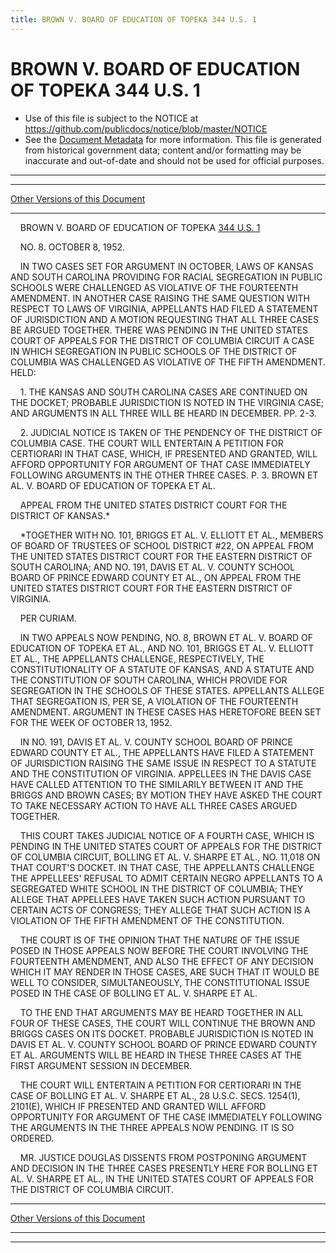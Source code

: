 ```yaml
---
title: BROWN V. BOARD OF EDUCATION OF TOPEKA 344 U.S. 1
---
```


# BROWN V. BOARD OF EDUCATION OF TOPEKA 344 U.S. 1

* Use of this file is subject to the NOTICE at https://github.com/publicdocs/notice/blob/master/NOTICE
* See the [Document Metadata](../../../index.md) for more information.
  This file is generated from historical government data; content and/or formatting may be inaccurate and out-of-date and should not be used for official purposes.

----------
----------

[Other Versions of this Document](https://publicdocs.github.io/go/links?ns=uslm-x&ref=%2Fus%2Fcourts%2Fscotus%2FusReporter%2F344%2F1)

----------

    BROWN V. BOARD OF EDUCATION OF TOPEKA [344 U.S. 1][/us/courts/scotus/usReporter/344/1]

    NO. 8.  OCTOBER 8, 1952.

    IN TWO CASES SET FOR ARGUMENT IN OCTOBER, LAWS OF KANSAS AND SOUTH CAROLINA PROVIDING FOR RACIAL SEGREGATION IN PUBLIC SCHOOLS WERE CHALLENGED AS VIOLATIVE OF THE FOURTEENTH AMENDMENT.  IN ANOTHER CASE RAISING THE SAME QUESTION WITH RESPECT TO LAWS OF VIRGINIA, APPELLANTS HAD FILED A STATEMENT OF JURISDICTION AND A MOTION REQUESTING THAT ALL THREE CASES BE ARGUED TOGETHER.  THERE WAS PENDING IN THE UNITED STATES COURT OF APPEALS FOR THE DISTRICT OF COLUMBIA CIRCUIT A CASE IN WHICH SEGREGATION IN PUBLIC SCHOOLS OF THE DISTRICT OF COLUMBIA WAS CHALLENGED AS VIOLATIVE OF THE FIFTH AMENDMENT.  HELD:

    1.  THE KANSAS AND SOUTH CAROLINA CASES ARE CONTINUED ON THE DOCKET; PROBABLE JURISDICTION IS NOTED IN THE VIRGINIA CASE; AND ARGUMENTS IN ALL THREE WILL BE HEARD IN DECEMBER.  PP. 2-3.

    2.  JUDICIAL NOTICE IS TAKEN OF THE PENDENCY OF THE DISTRICT OF COLUMBIA CASE.  THE COURT WILL ENTERTAIN A PETITION FOR CERTIORARI IN THAT CASE, WHICH, IF PRESENTED AND GRANTED, WILL AFFORD OPPORTUNITY FOR ARGUMENT OF THAT CASE IMMEDIATELY FOLLOWING ARGUMENTS IN THE OTHER THREE CASES.  P. 3. BROWN ET AL. V. BOARD OF EDUCATION OF TOPEKA ET AL.

    APPEAL FROM THE UNITED STATES DISTRICT COURT FOR THE DISTRICT OF KANSAS.\*

    \*TOGETHER WITH NO. 101, BRIGGS ET AL. V. ELLIOTT ET AL., MEMBERS OF BOARD OF TRUSTEES OF SCHOOL DISTRICT #22, ON APPEAL FROM THE UNITED STATES DISTRICT COURT FOR THE EASTERN DISTRICT OF SOUTH CAROLINA; AND NO. 191, DAVIS ET AL. V. COUNTY SCHOOL BOARD OF PRINCE EDWARD COUNTY ET AL., ON APPEAL FROM THE UNITED STATES DISTRICT COURT FOR THE EASTERN DISTRICT OF VIRGINIA.

    PER CURIAM.

    IN TWO APPEALS NOW PENDING, NO. 8, BROWN ET AL. V. BOARD OF EDUCATION OF TOPEKA ET AL., AND NO. 101, BRIGGS ET AL. V. ELLIOTT ET AL., THE APPELLANTS CHALLENGE, RESPECTIVELY, THE CONSTITUTIONALITY OF A STATUTE OF KANSAS, AND A STATUTE AND THE CONSTITUTION OF SOUTH CAROLINA, WHICH PROVIDE FOR SEGREGATION IN THE SCHOOLS OF THESE STATES.  APPELLANTS ALLEGE THAT SEGREGATION IS, PER SE, A VIOLATION OF THE FOURTEENTH AMENDMENT.  ARGUMENT IN THESE CASES HAS HERETOFORE BEEN SET FOR THE WEEK OF OCTOBER 13, 1952.

    IN NO. 191, DAVIS ET AL. V. COUNTY SCHOOL BOARD OF PRINCE EDWARD COUNTY ET AL., THE APPELLANTS HAVE FILED A STATEMENT OF JURISDICTION RAISING THE SAME ISSUE IN RESPECT TO A STATUTE AND THE CONSTITUTION OF VIRGINIA.  APPELLEES IN THE DAVIS CASE HAVE CALLED ATTENTION TO THE SIMILARILY BETWEEN IT AND THE BRIGGS AND BROWN CASES; BY MOTION THEY HAVE ASKED THE COURT TO TAKE NECESSARY ACTION TO HAVE ALL THREE CASES ARGUED TOGETHER.

    THIS COURT TAKES JUDICIAL NOTICE OF A FOURTH CASE, WHICH IS PENDING IN THE UNITED STATES COURT OF APPEALS FOR THE DISTRICT OF COLUMBIA CIRCUIT, BOLLING ET AL. V. SHARPE ET AL., NO. 11,018 ON THAT COURT'S DOCKET.  IN THAT CASE, THE APPELLANTS CHALLENGE THE APPELLEES' REFUSAL TO ADMIT CERTAIN NEGRO APPELLANTS TO A SEGREGATED WHITE SCHOOL IN THE DISTRICT OF COLUMBIA; THEY ALLEGE THAT APPELLEES HAVE TAKEN SUCH ACTION PURSUANT TO CERTAIN ACTS OF CONGRESS; THEY ALLEGE THAT SUCH ACTION IS A VIOLATION OF THE FIFTH AMENDMENT OF THE CONSTITUTION.

    THE COURT IS OF THE OPINION THAT THE NATURE OF THE ISSUE POSED IN THOSE APPEALS NOW BEFORE THE COURT INVOLVING THE FOURTEENTH AMENDMENT, AND ALSO THE EFFECT OF ANY DECISION WHICH IT MAY RENDER IN THOSE CASES, ARE SUCH THAT IT WOULD BE WELL TO CONSIDER, SIMULTANEOUSLY, THE CONSTITUTIONAL ISSUE POSED IN THE CASE OF BOLLING ET AL. V. SHARPE ET AL.

    TO THE END THAT ARGUMENTS MAY BE HEARD TOGETHER IN ALL FOUR OF THESE CASES, THE COURT WILL CONTINUE THE BROWN AND BRIGGS CASES ON ITS DOCKET.  PROBABLE JURISDICTION IS NOTED IN DAVIS ET AL. V. COUNTY SCHOOL BOARD OF PRINCE EDWARD COUNTY ET AL. ARGUMENTS WILL BE HEARD IN THESE THREE CASES AT THE FIRST ARGUMENT SESSION IN DECEMBER.

    THE COURT WILL ENTERTAIN A PETITION FOR CERTIORARI IN THE CASE OF BOLLING ET AL. V. SHARPE ET AL., 28 U.S.C. SECS. 1254(1), 2101(E), WHICH IF PRESENTED AND GRANTED WILL AFFORD OPPORTUNITY FOR ARGUMENT OF THE CASE IMMEDIATELY FOLLOWING THE ARGUMENTS IN THE THREE APPEALS NOW PENDING.  IT IS SO ORDERED.

    MR. JUSTICE DOUGLAS DISSENTS FROM POSTPONING ARGUMENT AND DECISION IN THE THREE CASES PRESENTLY HERE FOR BOLLING ET AL. V. SHARPE ET AL., IN THE UNITED STATES COURT OF APPEALS FOR THE DISTRICT OF COLUMBIA CIRCUIT.

----------

[Other Versions of this Document](https://publicdocs.github.io/go/links?ns=uslm-x&ref=%2Fus%2Fcourts%2Fscotus%2FusReporter%2F344%2F1)

----------
----------

[/us/courts/scotus/usReporter/344/1]: https://publicdocs.github.io/go/links?ns=uslm-x&ref=%2Fus%2Fcourts%2Fscotus%2FusReporter%2F344%2F1


